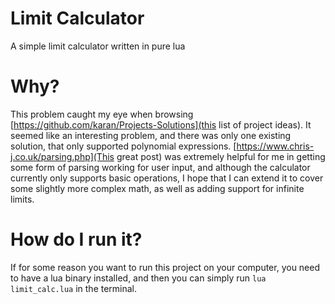 # Limit Calculator
 A simple limit calculator written in pure lua

# Why?
 This problem caught my eye when browsing [https://github.com/karan/Projects-Solutions](this list of project ideas). It seemed like an interesting problem, and there was only one existing solution, that only supported polynomial expressions. [https://www.chris-j.co.uk/parsing.php](This great post) was extremely helpful for me in getting some form of parsing working for user input, and although the calculator currently only supports basic operations, I hope that I can extend it to cover some slightly more complex math, as well as adding support for infinite limits.

# How do I run it?
 If for some reason you want to run this project on your computer, you need to have a lua binary installed, and then you can simply run `lua limit_calc.lua` in the terminal.
